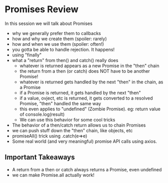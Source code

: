 # Promises Review

In this session we will talk about Promises
- why we generally prefer them to callbacks
- how and why we create them (spoiler: rarely)
- how and when we use them (spoiler: often!)
- you gotta be able to handle rejection. It happens!
- using "finally"
- what a "return" from then() and catch() really does
  - whatever is returned appears as a new Promise in the "then" chain
  - the return from a then (or catch) does NOT have to be another Promise!
  - whatever is returned gets handled by the next "then" in the chain, as a Promise
  - if a Promise is returned, it gets handled by the next "then"
  - if a value, ovject, etc is returned, it gets converted to a resolved Promise, "then" handled the same way
  - this even applies to "undefined" (Zombie Promise). eg: return value of console.log(result)
  - We can use this behavior for some cool tricks
- The behavior of a then/catch return allows us to chain Promises
- we can push stuff down the "then" chain,  like objects, etc
- promiseAll() trick using .catch(e=>e)
- Some real world (and very meaningful) promise API calls using axios.

## Important Takeaways
- A return from a then or catch always returns a Promise, even undefined
- we can make Promise.all actually work!

 

